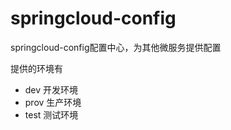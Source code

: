 # springcloud-config

springcloud-config配置中心，为其他微服务提供配置

提供的环境有
- dev   开发环境
- prov  生产环境
- test  测试环境
